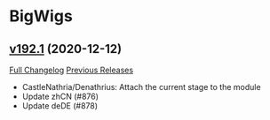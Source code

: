 # BigWigs

## [v192.1](https://github.com/BigWigsMods/BigWigs/tree/v192.1) (2020-12-12)
[Full Changelog](https://github.com/BigWigsMods/BigWigs/compare/v192...v192.1) [Previous Releases](https://github.com/BigWigsMods/BigWigs/releases)

- CastleNathria/Denathrius: Attach the current stage to the module  
- Update zhCN (#876)  
- Update deDE (#878)  
